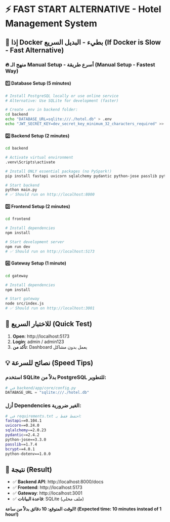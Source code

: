 # ⚡ FAST START ALTERNATIVE - Hotel Management System

## 🚨 إذا Docker بطيء - البديل السريع (If Docker is Slow - Fast Alternative)

### 🔥 **منهج الـ Manual Setup - أسرع طريقة (Manual Setup - Fastest Way)**

#### 1️⃣ **Database Setup** (5 minutes)
```bash
# Install PostgreSQL locally or use online service
# Alternative: Use SQLite for development (faster)

# Create .env in backend folder:
cd backend
echo "DATABASE_URL=sqlite:///./hotel.db" > .env
echo "JWT_SECRET_KEY=dev_secret_key_minimum_32_characters_required" >> .env
```

#### 2️⃣ **Backend Setup** (2 minutes)
```bash
cd backend

# Activate virtual environment
.venv\Scripts\activate

# Install ONLY essential packages (no PySpark!)
pip install fastapi uvicorn sqlalchemy pydantic python-jose passlib python-multipart bcrypt python-dotenv

# Start backend
python main.py
# ✅ Should run on http://localhost:8000
```

#### 3️⃣ **Frontend Setup** (2 minutes)
```bash
cd frontend

# Install dependencies
npm install

# Start development server
npm run dev
# ✅ Should run on http://localhost:5173
```

#### 4️⃣ **Gateway Setup** (1 minute)
```bash
cd gateway

# Install dependencies
npm install

# Start gateway
node src/index.js
# ✅ Should run on http://localhost:3001
```

## 🎯 **للاختبار السريع (Quick Test)**

1. **Open**: http://localhost:5173
2. **Login**: admin / admin123
3. **تأكد من**: Dashboard يعمل بدون مشاكل

## 💡 **نصائح للسرعة (Speed Tips)**

### استخدم SQLite بدلاً من PostgreSQL للتطوير:
```python
# في backend/app/core/config.py
DATABASE_URL = "sqlite:///./hotel.db"
```

### أزل Dependencies الغير ضرورية:
```bash
# في requirements.txt احتفظ فقط بـ:
fastapi==0.104.1
uvicorn==0.24.0
sqlalchemy==2.0.23
pydantic==2.4.2
python-jose==3.3.0
passlib==1.7.4
bcrypt==4.0.1
python-dotenv==1.0.0
```

## 🚀 **نتيجة (Result)**

- ✅ **Backend API**: http://localhost:8000/docs
- ✅ **Frontend**: http://localhost:5173  
- ✅ **Gateway**: http://localhost:3001
- ✅ **قاعدة البيانات**: SQLite (ملف محلي)

**الوقت المتوقع: 10 دقائق بدلاً من ساعة! (Expected time: 10 minutes instead of 1 hour!)**